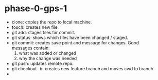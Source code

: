 # phase-0-gps-1
* clone: copies the repo to local machine.
* touch: creates new file. 
* git add: stages files for commit.
* git status: shows which files have been changed / staged.
* git commit: creates save point and message for changes. Good messages contain: 
   1. what was added or changed
   2. why the change was needed
* git push: updates remote repo. 
* git checkout -b: creates new feature branch and moves cwd to branch
*